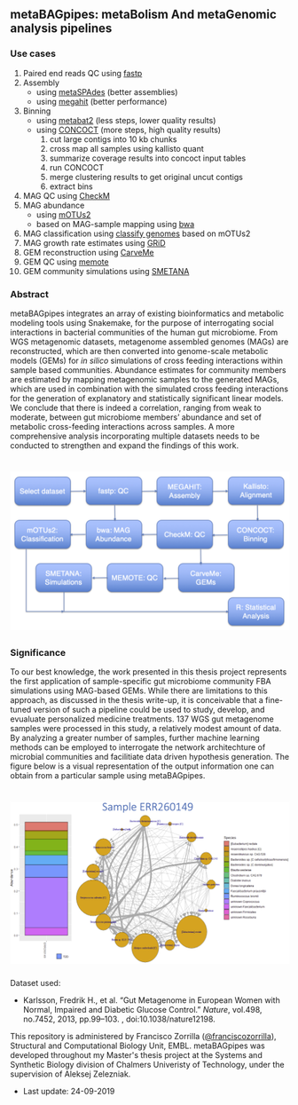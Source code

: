 ## metaBAGpipes: metaBolism And metaGenomic analysis pipelines

### Use cases

1. Paired end reads QC using [fastp](https://github.com/OpenGene/fastp)
2. Assembly 
      * using [metaSPAdes](https://github.com/ablab/spades) (better assemblies)
      * using [megahit](https://github.com/voutcn/megahit) (better performance)
3. Binning
      * using [metabat2](https://bitbucket.org/berkeleylab/metabat/src/master/) (less steps, lower quality results)
      * using [CONCOCT](https://github.com/BinPro/CONCOCT) (more steps, high quality results)
        1. cut large contigs into 10 kb chunks
        2. cross map all samples using kallisto quant
        3. summarize coverage results into concoct input tables
        4. run CONCOCT
        5. merge clustering results to get original uncut contigs
        6. extract bins
4. MAG QC using [CheckM](https://github.com/Ecogenomics/CheckM)
5. MAG abundance
   * using [mOTUs2](https://github.com/motu-tool/mOTUs_v2)
   * based on MAG-sample mapping using [bwa](https://github.com/lh3/bwa)
6. MAG classification using [classify genomes](https://github.com/AlessioMilanese/classify-genomes) based on mOTUs2
7. MAG growth rate estimates using [GRiD](https://github.com/ohlab/GRiD)
8. GEM reconstruction using [CarveMe](https://github.com/cdanielmachado/carveme)
9. GEM QC using [memote](https://github.com/opencobra/memote)
10. GEM community simulations using [SMETANA](https://github.com/cdanielmachado/smetana)

### Abstract
metaBAGpipes integrates an array of existing bioinformatics and metabolic modeling tools using Snakemake, for the purpose of interrogating social interactions in bacterial communities of the human gut microbiome. From WGS metagenomic datasets, metagenome assembled genomes (MAGs) are reconstructed, which are then converted into genome-scale metabolic models (GEMs) for *in silico* simulations of cross feeding interactions within sample based communities. Abundance estimates for community members are estimated by mapping metagenomic samples to the generated MAGs, which are used in combination with the simulated cross feeding interactions for the generation of explanatory and statistically significant linear models. We conclude that there is indeed a correlation, ranging from weak to moderate, between gut microbiome members’ abundance and set of metabolic cross-feeding interactions across samples. A more comprehensive analysis incorporating multiple datasets needs to be conducted to strengthen and expand the findings of this work.

# ![pipemap_v0.1.png](pipemap_v0.1.png)

### Significance

To our best knowledge, the work presented in this thesis project represents the first application of sample-specific gut microbiome community FBA simulations using MAG-based GEMs. While there are limitations to this approach, as discussed in the thesis write-up, it is conceivable that a fine-tuned version of such a pipeline could be used to study, develop, and evualuate personalized medicine treatments. 137 WGS gut metagenome samples were processed in this study, a relatively modest amount of data. By analyzing a greater number of samples, further machine learning methods can be employed to interrogate the network architechture of microbial communities and facilitiate data driven hypothesis generation. The figure below is a visual representation of the output information one can obtain from a particular sample using metaBAGpipes.

# ![ERR260149.png](ERR260149.png)

Dataset used:
  * Karlsson, Fredrik H., et al. “Gut Metagenome in European Women with Normal, Impaired and Diabetic Glucose Control.” *Nature*, vol.498, no.7452, 2013, pp.99–103. , doi:10.1038/nature12198.

This repository is administered by Francisco Zorrilla ([@franciscozorrilla](https://github.com/franciscozorrilla/)), Structural and Computational Biology Unit, EMBL. metaBAGpipes was developed throughout my Master's thesis project at the Systems and Synthetic Biology division of Chalmers Univeristy of Technology, under the supervision of Aleksej Zelezniak.

  * Last update: 24-09-2019
